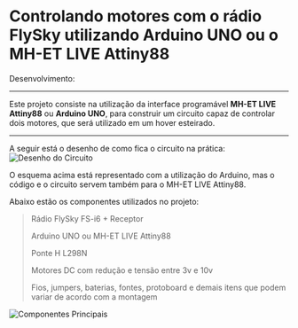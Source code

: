 









# Controlando motores com o rádio FlySky utilizando Arduino UNO ou o MH-ET LIVE Attiny88 

Desenvolvimento:
_____________________________________________________________________________

Este projeto consiste na utilização da interface programável **MH-ET LIVE Attiny88** ou **Arduino UNO**, para construir um circuito capaz de controlar dois motores, que será utilizado em um hover esteirado.

_____________________________________________________________________________

A seguir está o desenho de como fica o circuito na prática:
![Desenho do Circuito](https://raw.githubusercontent.com/eversonvansoski/FlySky-Arduino---Motor-speed-and-direction-controller/master/circuito.png)


O esquema acima está representado com a utilização do Arduino, mas o código e o circuito servem também para o MH-ET LIVE Attiny88.

Abaixo estão os componentes utilizados no projeto:

> Rádio FlySky FS-i6 + Receptor
>
> Arduino UNO ou MH-ET LIVE Attiny88
>
> Ponte H L298N
>
> Motores DC com redução e tensão entre 3v e 10v
>
> Fios, jumpers, baterias, fontes, protoboard e demais itens que podem variar de acordo com a montagem

![Componentes Principais](https://raw.githubusercontent.com/eversonvansoski/FlySky-Arduino---Motor-speed-and-direction-controller/master/componentes_principais.png)



